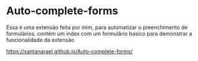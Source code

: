 # Auto-complete-forms
Essa é uma extensão feita por mim, para automatizar o preenchimento de formulários.
contém um index com um formulário basico para demonstrar a funcionalidade da extensão 


https://santanarael.github.io/Auto-complete-forms/
